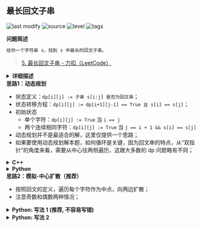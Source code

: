 ## 最长回文子串
<!--START_SECTION:badge-->

![last modify](https://img.shields.io/static/v1?label=last%20modify&message=2022-10-14%2014%3A59%3A33&color=yellowgreen&style=flat-square)
![source](https://img.shields.io/static/v1?label=source&message=LeetCode&color=green&style=flat-square)
![level](https://img.shields.io/static/v1?label=level&message=%E4%B8%AD%E7%AD%89&color=yellow&style=flat-square)
![tags](https://img.shields.io/static/v1?label=tags&message=%E5%8A%A8%E6%80%81%E8%A7%84%E5%88%92%2C%20%E5%8F%8C%E6%8C%87%E9%92%88%2C%20LeetCode%20Hot%20100&color=orange&style=flat-square)

<!--END_SECTION:badge-->
<!--info
tags: [DP, 双指针, lc100]
source: LeetCode
level: 中等
number: '0005'
name: 最长回文子串
companies: []
-->

<summary><b>问题简述</b></summary>

```txt
给你一个字符串 s，找到 s 中最长的回文子串。
```
> [5. 最长回文子串 - 力扣（LeetCode）](https://leetcode-cn.com/problems/longest-palindromic-substring/)

<details><summary><b>详细描述</b></summary>

```txt
给你一个字符串 s，找到 s 中最长的回文子串。

示例 1：
    输入：s = "babad"
    输出："bab"
    解释："aba" 同样是符合题意的答案。
示例 2：
    输入：s = "cbbd"
    输出："bb"
示例 3：
    输入：s = "a"
    输出："a"
示例 4：
    输入：s = "ac"
    输出："a"

提示：
    1 <= s.length <= 1000
    s 仅由数字和英文字母（大写和/或小写）组成

来源：力扣（LeetCode）
链接：https://leetcode-cn.com/problems/longest-palindromic-substring
著作权归领扣网络所有。商业转载请联系官方授权，非商业转载请注明出处。
```

</details>

<summary><b>思路1：动态规划</b></summary>

- 状态定义：`dp[i][j] := 子串 s[i:j] 是否为回文串`；
- 状态转移方程：`dp[i][j] := dp[i+1][j-1] == True 且 s[i] == s[j]`；
- 初始状态
    - 单个字符：`dp[i][j] := True` 当 `i == j` 
    - 两个连续相同字符：`dp[i][j] := True` 当 `j == i + 1 && s[i] == s[j]`
- 动态规划并不是最适合的解，这里仅提供一个思路；
- 如果要使用动态规划解本题，如何循环是关键，因为回文串的特点，从“双指针”的角度来看，需要从中心往两侧遍历，这跟大多数的 dp 问题略有不同；

<details><summary><b>C++</b></summary>

```cpp
class Solution {
public:
    string longestPalindrome(string s) {
        int n = s.length();

        vector<vector<int>> dp(n, vector<int>(n, 0));
        int max_len = 1;    // 保存最长回文子串长度
        int start = 0;      // 保存最长回文子串起点

        // 初始状态1：子串长度为 1 时，显然是回文子串
        for (int i = 0; i < n; i++)
            dp[i][i] = 1;

        //for (int j = 1; j < n; j++)         // 子串结束位置
        //    for (int i = 0; i < j; i++) {   // 子串起始位置
        // 上述循环方式也是可以的，但在 “最长回文子序列” 一题中会有问题
        // 下面的循环方式在两个问题中都正确，这个遍历思路比较像“中心扩散法”
        for (int j = 1; j < n; j++)             // 子串结束位置
            for (int i = j - 1; i >= 0; i--) {  // 子串开始位置
                if (j == i + 1)  // 初始状态2：子串长度为 2 时，只有当两个字母相同时才是回文子串
                    dp[i][j] = (s[i] == s[j]);
                else  // 状态转移方程：当上一个状态是回文串，且此时两个位置的字母也相同时，当前状态才是回文串
                    dp[i][j] = (dp[i + 1][j - 1] && s[i] == s[j]);

                // 保存最长回文子串
                if (dp[i][j] && max_len < (j - i + 1)) {
                    max_len = j - i + 1;
                    start = i;
                }
            }

        return s.substr(start, max_len);
    }
};
```

</details>

<details><summary><b>Python</b></summary>

```python
class Solution:
    def longestPalindrome(self, s: str) -> str:
        
        n = len(s)
        dp = [[0] * n for _ in range(n)]

        for i in range(n):
            dp[i][i] = 1
        
        start = 0
        length = 1
        for j in range(1, n):  # 子串的结束位置
            for i in range(j - 1, -1, -1):  # 子串的开始位置
                if i == j - 1:
                    dp[i][j] = 1 if s[i] == s[j] else 0
                else:
                    dp[i][j] = 1 if dp[i + 1][j - 1] and s[i] == s[j] else 0

                if dp[i][j]:
                    if j - i + 1 > length:
                        length = j - i + 1
                        start = i

        return s[start: start + length]
```

</details>

<summary><b>思路2：模拟-中心扩散（推荐）</b></summary>

- 按照回文的定义，遍历每个字符作为中点，向两边扩散；
- 注意奇数和偶数两种情况；

<details><summary><b>Python: 写法 1 (推荐, 不容易写错)</b></summary>

```python
class Solution:
    def longestPalindrome(self, s: str) -> str:

        self.ret = ''
        n = len(s)

        def process(l, r):
            tmp = ''
            # 从 s[l:r] 开始向两侧扩散
            while l >= 0 and r < n and s[l] == s[r]:
                tmp = s[l: r + 1]
                l, r = l - 1, r + 1
            
            if len(tmp) > len(self.ret):
                self.ret = tmp
        
        for i in range(n):  # 注意 i 的范围
            process(i, i)  # 奇数情况
            process(i, i + 1)  # 偶数情况
        
        return self.ret
```

</details>

<details><summary><b>Python: 写法 2</b></summary>

- 相比写法 1, 写法 2 少用了一个变量, 但是很容易写错;

```python
class Solution:
    def longestPalindrome(self, s: str) -> str:
        
        self.ret = s[0]
        n = len(s)

        def process(l, r):
            # 注意这里比较的时 s[l - 1] 和 s[r + 1]
            while l - 1 >= 0 and r + 1 < n and s[l - 1] == s[r + 1]:
                l, r = l - 1, r + 1
            
            if r - l + 1 > len(self.ret):
                self.ret = s[l: r + 1]
            
        for i in range(n - 1):
            process(i, i)  # 奇数情况
            if s[i] == s[i + 1]:  # 偶数情况,
                # 因为 process 中比较的是 s[l - 1] 和 s[r + 1], 所以要额外加一个判断条件
                process(i, i + 1)
        
        return self.ret
```

</details>
